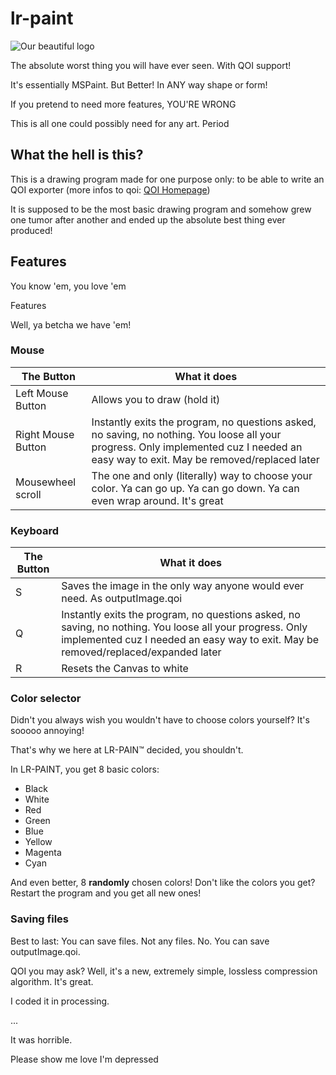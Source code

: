 # lr-paint 
![Our beautiful logo](https://user-images.githubusercontent.com/48085877/162256939-126893be-3d8b-4196-b2d0-487968032725.png)

The absolute worst thing you will have ever seen. With QOI support!

It's essentially MSPaint. But Better! In ANY way shape or form!

If you pretend to need more features, YOU'RE WRONG

This is all one could possibly need for any art. Period

## What the hell is this?
This is a drawing program made for one purpose only: to be able to write an QOI exporter (more infos to qoi: [QOI Homepage](qoiformat.org))

It is supposed to be the most basic drawing program and somehow grew one tumor after another and ended up the absolute best thing ever produced!

## Features
You know 'em, you love 'em

Features

Well, ya betcha we have 'em!

### Mouse
| The Button | What it does |
|---|---|
| Left Mouse Button | Allows you to draw (hold it) |
| Right Mouse Button | Instantly exits the program, no questions asked, no saving, no nothing. You loose all your progress. Only implemented cuz I needed an easy way to exit. May be removed/replaced later |
| Mousewheel scroll | The one and only (literally) way to choose your color. Ya can go up. Ya can go down. Ya can even wrap around. It's great |
  
### Keyboard
| The Button | What it does |
|---|---|
| S | Saves the image in the only way anyone would ever need. As outputImage.qoi |
| Q | Instantly exits the program, no questions asked, no saving, no nothing. You loose all your progress. Only implemented cuz I needed an easy way to exit. May be removed/replaced/expanded later |
| R | Resets the Canvas to white |

### Color selector
Didn't you always wish you wouldn't have to choose colors yourself? It's sooooo annoying!

That's why we here at LR-PAIN:tm: decided, you shouldn't.

In LR-PAINT, you get 8 basic colors:

* Black
* White
* Red
* Green
* Blue
* Yellow
* Magenta
* Cyan

And even better, 8 **randomly** chosen colors! Don't like the colors you get? Restart the program and you get all new ones!

### Saving files
Best to last: You can save files. Not any files. No. You can save outputImage.qoi.

QOI you may ask? Well, it's a new, extremely simple, lossless compression algorithm. It's great.

I coded it in processing.

...

It was horrible.

Please show me love I'm depressed
